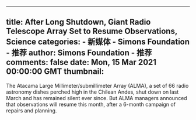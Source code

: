 
---
title: After Long Shutdown, Giant Radio Telescope Array Set to Resume Observations, Science
categories: 
    - 新媒体
    - Simons Foundation - 推荐
author: Simons Foundation - 推荐
comments: false
date: Mon, 15 Mar 2021 00:00:00 GMT
thumbnail: 
---

<div>   
<p></p><p>The Atacama Large Millimeter/submillimeter Array (ALMA), a set of 66 radio astronomy dishes perched high in the Chilean Andes, shut down on last March and has remained silent ever since. But ALMA managers announced that observations will resume this month, after a 6-month campaign of repairs and planning.</p>
<p></p>
            
</div>
            